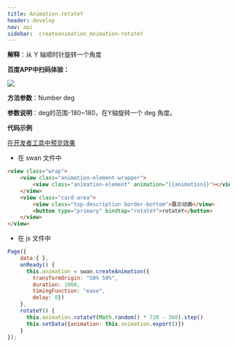 ```yaml
---
title: Animation.rotateY
header: develop
nav: api
sidebar:  createanimation_Animation-rotateY
---
```

 
 
**解释**：从 Y 轴顺时针旋转一个角度

**百度APP中扫码体验：**

<img src="https://b.bdstatic.com/miniapp/assets/images/doc_demo/rotateY.png"  class="demo-qrcode-image" />

**方法参数**：Number deg

**参数说明**：deg的范围-180~180，在Y轴旋转一个 deg 角度。

**代码示例**

<a href="swanide://fragment/029b22bb84ed13c34666162d600f82071574215498426" title="在开发者工具中预览效果" target="_self">在开发者工具中预览效果</a>

* 在 swan 文件中

```html
<view class="wrap">
    <view class="animation-element-wrapper">
        <view class="animation-element" animation="{{animation}}"></view>
    </view>
    <view class="card-area">
        <view class="top-description border-bottom">展示动画</view>
        <button type="primary" bindtap="rotateY">rotateY</button>
    </view>
</view>
```
* 在 js 文件中

```js
Page({
    data:{ },
    onReady() {
      this.animation = swan.createAnimation({
        transformOrigin: "50% 50%",
        duration: 1000,
        timingFunction: "ease",
        delay: 0})
    },
    rotateY() {
      this.animation.rotateY(Math.random() * 720 - 360).step()
      this.setData({animation: this.animation.export()})
    }
});
```
